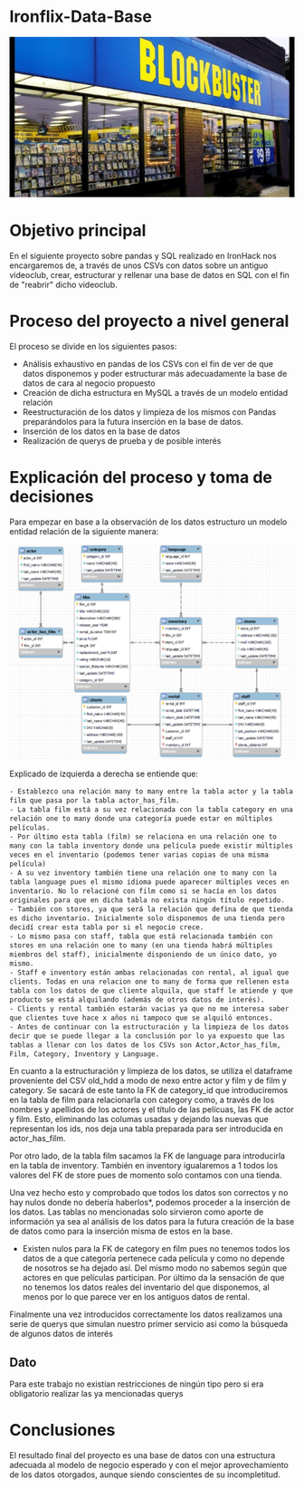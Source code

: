 # Ironflix-Data-Base

![Blockbuster](img/blockbuster.jpg)


# Objetivo principal

En el siguiente proyecto sobre pandas y SQL realizado en IronHack nos encargaremos de, a través de unos CSVs con datos sobre un antiguo videoclub, crear, estructurar y rellenar una base de datos en SQL con el fin de "reabrir" dicho videoclub.

# Proceso del proyecto a nivel general

El proceso se divide en los siguientes pasos:

- Análisis exhaustivo en pandas de los CSVs con el fin de ver de que datos disponemos y poder estructurar más adecuadamente la base de datos de cara al negocio propuesto
- Creación de dicha estructura en MySQL a través de un modelo entidad relación
- Reestructuración de los datos y limpieza de los mismos con Pandas preparándolos para la futura inserción en la base de datos. 
- Inserción de los datos en la base de datos
- Realización de querys de prueba y de posible interés

# Explicación del proceso y toma de decisiones

Para empezar en base a la observación de los datos estructuro un modelo entidad relación de la siguiente manera:

![Scheme](img/FinalSchemeIronflix.png)

Explicado de izquierda a derecha se entiende que:
    
    - Establezco una relación many to many entre la tabla actor y la tabla film que pasa por la tabla actor_has_film.
    - La tabla film está a su vez relacionada con la tabla category en una relación one to many donde una categoría puede estar en múltiples películas.
    - Por último esta tabla (film) se relaciona en una relación one to many con la tabla inventory donde una película puede existir múltiples veces en el inventario (podemos tener varias copias de una misma película)
    - A su vez inventory también tiene una relación one to many con la tabla language pues el mismo idioma puede aparecer múltiples veces en inventario. No lo relacioné con film como si se hacía en los datos originales para que en dicha tabla no exista ningún título repetido. 
    - También con stores, ya que será la relación que defina de que tienda es dicho inventario. Inicialmente solo disponemos de una tienda pero decidí crear esta tabla por si el negocio crece.
    - Lo mismo pasa con staff, tabla que está relacionada también con stores en una relación one to many (en una tienda habrá múltiples miembros del staff), inicialmente disponiendo de un único dato, yo mismo.
    - Staff e inventory están ambas relacionadas con rental, al igual que clients. Todas en una relacion one to many de forma que rellenen esta tabla con los datos de que cliente alquila, que staff le atiende y que producto se está alquilando (además de otros datos de interés).
    - Clients y rental también estarán vacias ya que no me interesa saber que clientes tuve hace x años ni tampoco que se alquiló entonces.
    - Antes de continuar con la estructuración y la limpieza de los datos decir que se puede llegar a la conclusión por lo ya expuesto que las tablas a llenar con los datos de los CSVs son Actor,Actor_has_film, Film, Category, Inventory y Language.

En cuanto a la estructuración y limpieza de los datos, se utiliza el dataframe proveniente del CSV old_hdd a modo de nexo entre actor y film y de film y category. Se sacará de este tanto la FK de category_id que introduciremos en la tabla de film para relacionarla con category como, a través de los nombres y apellidos de los actores y el título de las pelícuas, las FK de actor y film. Esto, eliminando las columas usadas y dejando las nuevas que representan los ids, nos deja una tabla preparada para ser introducida en actor_has_film.

Por otro lado, de la tabla film sacamos la FK de language para introducirla en la tabla de inventory. También en inventory igualaremos a 1 todos los valores del FK de store pues de momento solo contamos con una tienda. 

Una vez hecho esto y comprobado que todos los datos son correctos y no hay nulos donde no debería haberlos*, podemos proceder a la inserción de los datos. Las tablas no mencionadas solo sirvieron como aporte de información ya sea al análisis de los datos para la futura creación de la base de datos como para la inserción misma de estos en la base.

* Existen nulos para la FK de category en film pues no tenemos todos los datos de a que categoría pertenece cada película y como no depende de nosotros se ha dejado así. Del mismo modo no sabemos según que actores en que películas participan. Por último da la sensación de que no tenemos los datos reales del inventario del que disponemos, al menos por lo que parece ver en los antiguos datos de rental.

Finalmente una vez introducidos correctamente los datos realizamos una serie de querys que simulan nuestro primer servicio asi como la búsqueda de algunos datos de interés

 
## Dato

Para este trabajo no existían restricciones de ningún tipo pero si era obligatorio realizar las ya  mencionadas querys

# Conclusiones

El resultado final del proyecto es una base de datos con una estructura adecuada al modelo de negocio esperado y con el mejor aprovechamiento de los datos otorgados, aunque siendo conscientes de su incompletitud.
